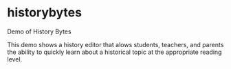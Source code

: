 # historybytes
Demo of History Bytes

This demo shows a history editor that alows students, teachers, and parents the ability to quickly learn about a historical topic at the appropriate reading level.
